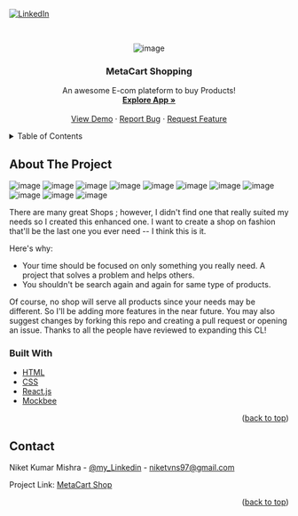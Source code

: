 <div id="top"></div>
<!--
*** Thanks for checking out my Project. If you have a suggestion
*** that would make this better, please fork the repo and create a pull request
*** or simply open an issue with the tag "enhancement".
*** Don't forget to give the project a star!
*** Thanks again! Now go create something AMAZING! :D
-->



<!-- PROJECT SHIELDS -->

[![LinkedIn][linkedin-shield]](https://www.linkedin.com/in/niket-kumar-mishra-37ab5a215/)



<!-- PROJECT LOGO -->
<br />
<div align="center">
  
![image](https://github.com/niketvns/ecommerce-metacart/assets/91107518/e138761f-a5b1-4086-97b5-815d8df27592)

 

  <h3 align="center">MetaCart Shopping</h3>

  <p align="center">
    An awesome E-com plateform to buy Products!
    <br />
    <a href="https://metacartshop.netlify.app/"><strong>Explore App »</strong></a>
    <br />
    <br />
    <a href="https://metacartshop.netlify.app/">View Demo</a>
    ·
    <a href="https://github.com/niketvns/ecommerce-metacart/issues">Report Bug</a>
    ·
    <a href="https://github.com/niketvns/ecommerce-metacart/pulls">Request Feature</a>
  </p>
</div>



<!-- TABLE OF CONTENTS -->
<details>
  <summary>Table of Contents</summary>
  <ol>
    <li>HomePage</li>
    <li>Login/Logout</li>
    <li>Sign Up</li>
    <li>Search</li>
    <li>Product Listing Page</li>
    <li>Filters</li>
    <li>Wishlist Management</li>
    <li>Cart Management</li>
    <li>Single Product Page</li>
    <li>User Profile Page</li>
    <li>Address Management</li>
    <li>Checkout</li>
    <li>Payment (Razorpay)</li>
    <li>Order History</li>
    <li>Transaction History</li>
    <li>Loading & Alerts</li>
    <li>Responisve</li>
  </ol>
</details>



<!-- ABOUT THE PROJECT -->
## About The Project
![image](https://github.com/niketvns/ecommerce-metacart/assets/91107518/fbbad994-cb72-4764-8cd8-3d91faa27fa5)
![image](https://github.com/niketvns/ecommerce-metacart/assets/91107518/808f4dad-6d5b-4db0-898f-b92b5db88e4a)
![image](https://github.com/niketvns/ecommerce-metacart/assets/91107518/8772376c-774f-43cc-9a65-956dc22ab9f3)
![image](https://github.com/niketvns/ecommerce-metacart/assets/91107518/46c520c1-2ea7-403a-9e41-56547a9f141e)
![image](https://github.com/niketvns/ecommerce-metacart/assets/91107518/63858546-4623-4b04-9b94-ea1d9a7d2b7d)
![image](https://github.com/niketvns/ecommerce-metacart/assets/91107518/30e3c3f4-d29f-4a48-84d9-4e835400025c)
![image](https://github.com/niketvns/ecommerce-metacart/assets/91107518/8a3929e8-7f98-4db9-ba19-cd625d81cb05)
![image](https://github.com/niketvns/ecommerce-metacart/assets/91107518/e8eb6a3f-6edb-4086-b9a5-058237387d50)
![image](https://github.com/niketvns/ecommerce-metacart/assets/91107518/f5254ab4-8fd5-4db7-9d08-6bfc6b34fd0a)
![image](https://github.com/niketvns/ecommerce-metacart/assets/91107518/5ce9bccd-d2b9-4e23-bb64-9c4246b5bde3)
![image](https://github.com/niketvns/ecommerce-metacart/assets/91107518/1eb5b348-99ff-4741-b52f-fbdfc5ce9b8e)


There are many great Shops ; however, I didn't find one that really suited my needs so I created this enhanced one. I want to create a shop on fashion that'll be the last one you ever need -- I think this is it.

Here's why:
* Your time should be focused on only something you really need. A project that solves a problem and helps others.
* You shouldn't be search again and again for same type of products.

Of course, no shop will serve all products since your needs may be different. So I'll be adding more features in the near future. You may also suggest changes by forking this repo and creating a pull request or opening an issue. Thanks to all the people have reviewed to expanding this CL!



### Built With


* [HTML](https://www.w3schools.com/html/)
* [CSS](https://www.w3schools.com/css/)
* [React.js](https://reactjs.org/)
* [Mockbee](https://mockbee.netlify.app/)

<p align="right">(<a href="#top">back to top</a>)</p>


<!-- CONTACT -->
## Contact

Niket Kumar Mishra - [@my_Linkedin](https://www.linkedin.com/in/niket-kumar-mishra-37ab5a215/) - niketvns97@gmail.com

Project Link: [MetaCart Shop](https://metacartshop.netlify.app/)

<p align="right">(<a href="#top">back to top</a>)</p>




<!-- MARKDOWN LINKS & IMAGES -->


[linkedin-shield]: https://img.shields.io/badge/-LinkedIn-black.svg?style=for-the-badge&logo=linkedin&colorB=555


